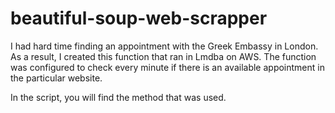 # beautiful-soup-web-scrapper

I had hard time finding an appointment with the Greek Embassy in London. As a result, I created this function that ran in Lmdba on AWS. The function was configured to check every minute if there is an available appointment in the particular website.

In the script, you will find the method that was used.
